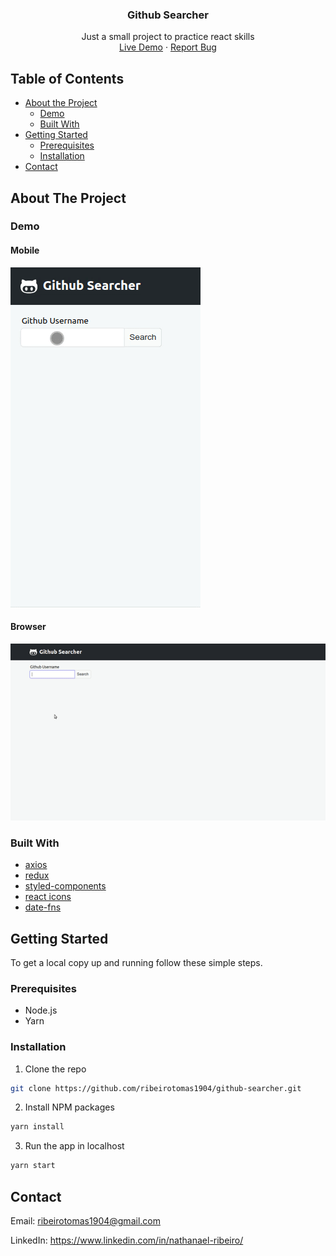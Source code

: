 <p align="center">
  <h3 align="center">Github Searcher</h3>
  <p align="center">
    Just a small project to practice react skills
    <br />
    <a href="https://github-searcher-1904.netlify.app/">Live Demo</a>
    ·
    <a href="https://github.com/ribeirotomas1904/github-searcher/issues">Report Bug</a>
  </p>
</p>



<!-- TABLE OF CONTENTS -->
## Table of Contents

* [About the Project](#about-the-project)
  * [Demo](#demo)
  * [Built With](#built-with)
* [Getting Started](#getting-started)
  * [Prerequisites](#prerequisites)
  * [Installation](#installation)
* [Contact](#contact)



## About The Project

### Demo

#### Mobile

<img src="src/assets/images/mobile-demo.gif" alt="Mobile demo">

#### Browser

<img src="src/assets/images/browser-demo.gif" alt="Browser demo">

### Built With

* [axios](https://www.npmjs.com/package/axios)
* [redux](https://www.npmjs.com/package/redux)
* [styled-components](https://www.npmjs.com/package/styled-components)
* [react icons](https://www.npmjs.com/package/react-icons)
* [date-fns](https://www.npmjs.com/package/date-fns)

## Getting Started

To get a local copy up and running follow these simple steps.

### Prerequisites

- Node.js
- Yarn

### Installation

1. Clone the repo
```sh
git clone https://github.com/ribeirotomas1904/github-searcher.git
```

2. Install NPM packages
```sh
yarn install
```

3. Run the app in localhost
```sh
yarn start
```

## Contact

Email: ribeirotomas1904@gmail.com

LinkedIn: https://www.linkedin.com/in/nathanael-ribeiro/

